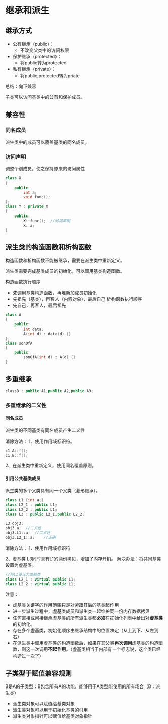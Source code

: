 # 继承和派生

## 继承方式

-   公有继承（public）：
    -   不改变父类中的访问权限
-   保护继承（protected）：
    -   将public转为protected
-   私有继承（private）：
    -   将public,protected转为priate

总结：向下兼容

子类可以访问基类中的公有和保护成员。

## 兼容性

### 同名成员
派生类中的成员可以覆盖基类的同名成员。

### 访问声明
调整个别成员，使之保持原来的访问属性
```cpp
class X
{
    public:
        int a;
        void func();
};
class Y : private X
{
    public:
        X::func();  //访问声明
        X::a;
}
```

## 派生类的构造函数和析构函数
构造函数和析构函数不能被继承，需要在派生类中重新定义。

派生类需要完成基类成员的初始化，可以调用基类构造函数。

构造函数执行顺序
-   **先**调用基类构造函数，再堆新加成员初始化
-   先祖先（基类），再客人（内嵌对象），最后自己
析构函数执行顺序
-   先自己，再客人，最后祖先

```cpp
class A
{
    public:
        int data;
        A(int d) : data(d) {}
};
class sonOfA
{
    public:
        sonOfA(int d) : A(d) {}
}
```

## 多重继承
```cpp
classB : public A1,public A2,public A3;
```

### 多重继承的二义性

#### 同名成员
派生类的不同基类有同名成员产生二义性

消除方法：
1、使用作用域标识符。
```cpp
c1.A::f();
c1.B::f();
```
2、在派生类中重新定义，使用同名覆盖原则。

#### 引用公共基类成员
派生类的多个父类具有同一个父类（菱形继承）。
```cpp
class L1 {int a;}
class L2_1 : public L1;
class L2_2 : public L1;
class L3 : public L2_1,public L2_2;

L3 obj3;
obj3.a;  //二义性
obj3.L1::a;  //二义性
obj3.L2_1::a;    //正确
```

消除方法：
1、使用作用域标识符

2、虚基类
L3同时具有L1的两份拷贝，增加了内存开销。
解决办法：将共同基类设置为虚基类。
```cpp
//将L1设计为虚基类
class L2_1 : virtual public L1;
class L2_2 : virtual public L1;
```
注意：
-   虚基类关键字的作用范围只是对紧跟其后的基类起作用
-   进一步派生过程中，虚基类成员和派生类一起维护同一份内存数据拷贝
-   任何直接或间接继承虚基类的所有派生类都**必须**在初始化列表中给出对**虚基类**的初始化。
-   存在多个虚基类，初始化顺序由继承结构中的位置决定（从上到下、从左到右）
-   在派生类中调用虚基类的构造函数后，如果在其父类**再次调用**虚基类的构造函数，则这一次调用**不起作用**。（虚基类相当于内部有一个标志说，这个类已经构造过一次了）

## 子类型于赋值兼容规则

B是A的子类型：B包含所有A的功能，能够用于A类型能使用的所有场合（B：派生类）
-   派生类对象可以赋值给基类对象
-   派生类对象可以用于初始化基类的引用
-   派生类对象指针可以赋值给基类对象指针